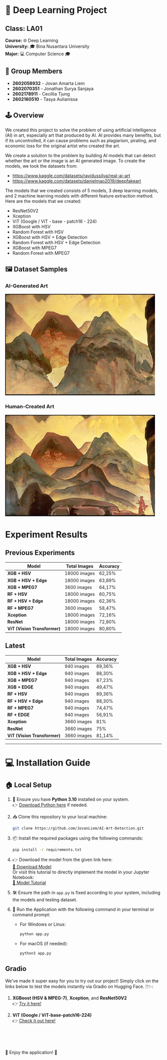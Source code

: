 # 🔧 Deep Learning Project

## Class: LA01
**Course:** 🌐 Deep Learning  
**University:** 🎓 Bina Nusantara University  
**Major:** 💻 Computer Science 🎓    

## 🔰 Group Members
- **2602058932** - Jovan Amarta Liem  
- **2602070351** - Jonathan Surya Sanjaya  
- **2602178911** - Cecillia Tjung  
- **2602160510** - Tasya Aulianissa

## 🕹️ Overview
We created this project to solve the problem of using artificial intelligence (AI) in art, especially art that produced by AI. AI provides many benefits, but if its uncontrolled, it can cause problems such as plagiarism, pirating, and economic loss for the original artist who created the art. 

We create a solution to the problem by building AI models that can detect whether the art or the image is an AI generated image. To create the models, we took the datasets from:
- https://www.kaggle.com/datasets/ravidussilva/real-ai-art
- https://www.kaggle.com/datasets/danielmao2019/deepfakeart

The models that we created consists of 5 models, 3 deep learning models, and 2 machine learning models with different feature extraction method. Here are the models that we created: 
- ResNet50V2
- Xception
- ViT (Google / ViT - base - patch16 - 224)
- XGBoost with HSV
- Random Forest with HSV
- XGBoost with HSV + Edge Detection
- Random Forest with HSV + Edge Detection
- XGBoost with MPEG7
- Random Forest with MPEG7

## 🖼️ Dataset Samples

### AI-Generated Art
![AI Art Sample](Images/inpainting.png)

### Human-Created Art
![Human Art Sample](Images/original.png)

# Experiment Results

## Previous Experiments
| **Model**               | **Total Images** | **Accuracy** |
|-------------------------|------------------|--------------|
| **XGB + HSV**           | 18000 images     | 62,25%       |
| **XGB + HSV + Edge**    | 18000 images     | 63,89%       |
| **XGB + MPEG7**         | 3600 images      | 64,17%       |
| **RF + HSV**            | 18000 images     | 60,75%       |
| **RF + HSV + Edge**     | 18000 images     | 62,36%       |
| **RF + MPEG7**          | 3600 images      | 58,47%       |
| **Xception**            | 18000 images     | 72,16%       |
| **ResNet**              | 18000 images     | 72,80%       |
| **ViT (Vision Transformer)** | 18000 images | 80,80%       |

## Latest
| **Model**               | **Total Images** | **Accuracy** |
|--------------------------|------------------|-------------|
| **XGB + HSV**           | 940 images       | 89,36%       |
| **XGB + HSV + Edge**    | 940 images       | 88,30%       |
| **XGB + MPEG7**         | 940 images       | 87,23%       |
| **XGB + EDGE**          | 940 images       | 49,47%       |
| **RF + HSV**            | 940 images       | 89,36%       |
| **RF + HSV + Edge**     | 940 images       | 88,30%       |
| **RF + MPEG7**          | 940 images       | 74,47%       |
| **RF + EDGE**           | 940 images       | 56,91%       |
| **Xception**            | 3660 images      | 81%          |
| **ResNet**              | 3660 images      | 75%          |
| **ViT (Vision Transformer)** | 3660 images      | 81,14%       |
---

# 💻 Installation Guide 

## 🏠 Local Setup
1. 🐍 Ensure you have **Python 3.10** installed on your system.  
   👉 [Download Python here](https://www.python.org/downloads/) if needed.  

2. 📥 Clone this repository to your local machine:  
   ```bash
   git clone https://github.com/JovanLiem/AI-Art-Detection.git
3. 📦 Install the required packages using the following commands:
    ```bash
    pip install -r requirements.txt

4. 👉 Download the model from the given link here:  
[🔗 Download Model](https://github.com/JovanLiem/AI-Art-Detection/tree/main/Model)  
Or visit this tutorial to directly implement the model in your Jupyter Notebook:  
[📖 Model Tutorial](https://github.com/JovanLiem/AI-Art-Detection/blob/main/Model/DownloadModelTutorial.ipynb)

5. 🛠️ Ensure the path in `app.py` is fixed according to your system, including the models and testing dataset.

6. 🚀 Run the Application with the following command in your terminal or command prompt:

   - For Windows or Linux:
     ```bash
     python app.py
     ```
   - For macOS (if needed):
     ```bash
     python3 app.py
     ```

## Gradio
We've made it super easy for you to try out our project! Simply click on the links below to test the models instantly via Gradio on Hugging Face. 🖱️✨:
1. **XGBoost (HSV & MPEG-7)**, **Xception**, and **ResNet50V2**  
   👉 [Try it here!](https://huggingface.co/spaces/jovanliem/ai_generated_art_detector)  

2. **ViT (Google / ViT-base-patch16-224)**  
   👉 [Check it out here!](https://huggingface.co/spaces/jovanliem/ai_generated_art_detector_ViT)

<br>
<br>
<br>

🚀 Enjoy the application! 🎉